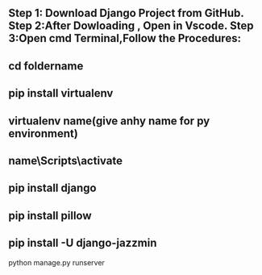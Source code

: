 Step 1: Download Django Project from GitHub.
Step 2:After Dowloading , Open in Vscode.
Step 3:Open cmd Terminal,Follow the Procedures:
--- 
cd foldername
---
pip install virtualenv
---
virtualenv name(give anhy name for py environment)
---
name\Scripts\activate
---
pip install django
---
pip install pillow
---
pip install -U django-jazzmin
---
python manage.py runserver

